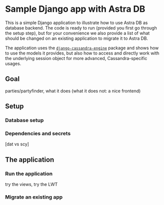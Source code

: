 # Sample Django app with Astra DB

This is a simple Django application to illustrate how to use Astra DB
as database backend. The code is ready to run (provided you first go
through the setup step), but for your convenience we also provide a list
of what should be changed on an existing application to migrate it
to Astra DB.

The application uses the
[`django-cassandra-engine`](http://r4fek.github.io/django-cassandra-engine/)
package and shows how to use the models it
provides, but also how to access and directly work with the underlying
session object for more advanced, Cassandra-specific usages.


## Goal

parties/partyfinder, what it does
(what it does not: a nice frontend)



## Setup


### Database setup


### Dependencies and secrets

[dat vs scy]


## The application

### Run the application

try the views, try the LWT


### Migrate an existing app
